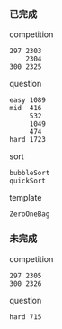 ### 已完成
competition

    297 2303
        2304
    300 2325

question
    
    easy 1089
    mid  416
         532
         1049
         474
    hard 1723

sort 

    bubbleSort
    quickSort

template

    ZeroOneBag

### 未完成
competition

    297 2305
    300 2326

question
    
    hard 715
         